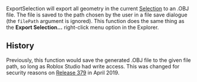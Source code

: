 ExportSelection will export all geometry in the current [Selection](https://developer.roblox.com/en-us/api-reference/class/Selection) to an .OBJ file. The file is saved to the path chosen by the user in a file save dialogue (the `filePath` argument is ignored). This function does the same thing as the **Export Selection…** right-click menu option in the Explorer.

History
-------

Previously, this function would save the generated .OBJ file to the given file path, so long as Roblox Studio had write access. This was changed for security reasons on [Release 379](https://developer.roblox.com/resources/release-note/Release-Notes-for-379) in April 2019.